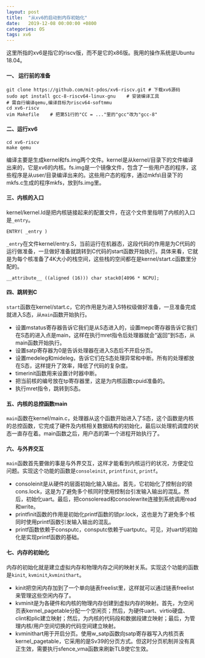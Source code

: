 ```yaml
---
layout: post
title:  "从xv6的启动到内存初始化"
date:   2019-12-08 00:00:00 +0800
categories: OS
tags: xv6
---
```


这里所指的xv6是指它的riscv版，而不是它的x86版。我用的操作系统是Ubuntu 18.04。

<!-- more -->

#### 一、 运行前的准备

```
git clone https://github.com/mit-pdos/xv6-riscv.git	# 下载xv6源码
sudo apt install gcc-8-riscv64-linux-gnu	# 安装编译工具
# 需自行编译qemu,编译目标为riscv64-softmmu
cd xv6-riscv
vim Makefile	# 把第51行的"CC = ..."里的"gcc"改为"gcc-8"
```

#### 二、运行xv6

```
cd xv6-riscv
make qemu 
```

编译主要是生成kernel和fs.img两个文件。kernel是从kernel/目录下的文件编译出来的，它是xv6的内核。fs.img是一个镜像文件，包含了一些用户态的程序，这些程序是从user/目录编译出来的。这些用户态的程序，通过mkfs\目录下的mkfs.c生成的程序mkfs，放到fs.img里。

#### 三、内核的入口

kernel/kernel.ld是把内核链接起来的配置文件，在这个文件里指明了内核的入口是`_entry`。

```
ENTRY( _entry )
```

`_entry`在文件kernel/entry.S，当前运行在机器态，这段代码的作用是为C代码的运行做准备，一旦做好准备就跳转到C代码的start函数开始执行。具体来看，它就是为每个核准备了4K大小的栈空间，这些栈的空间都在是kernel/start.c函数里分配的。

```
__attribute__ ((aligned (16))) char stack0[4096 * NCPU];
```

#### 四、跳转到C

`start`函数在kernel/start.c，它的作用是为进入S特权级做好准备，一旦准备完成就进入S态，从`main`函数开始执行。

- 设置mstatus寄存器告诉它我们是从S态进入的，设置mepc寄存器告诉它我们在S态的进入点是main，这样在执行mret指令后处理器就会“返回”到S态，从main函数开始执行。
- 设置satp寄存器为0是告诉处理器在进入S态后不开启分页。
- 设置medeleg和mideleg，告诉它们在S态处理异常和中断。所有的处理都放在S态，这样提升了效率，降低了代码的复杂度。
- timerinit函数用来设置计时器中断。
- 把当前核的编号放在tp寄存器里，这是为内核函数cpuid准备的。
- 执行mret指令，跳转到S态。

#### 五、内核的总控函数main

`main`函数在kernel/main.c，处理器从这个函数开始进入了S态，这个函数是内核的总控函数，它完成了硬件及内核相关数据结构的初始化，最后以处理机调度的状态一直存在着。main函数之后，用户态的第一个进程开始执行了。

#### 六、与外界交互

`main`函数首先要做的事是与外界交互，这样才能看到内核运行的状况，方便定位问题。实现这个功能的函数是`consoleinit`, `printfinit`, `printf`。

- consoleinit是从硬件的层面初始化输入输出。首先，它初始化了控制台的锁cons.lock，这是为了避免多个核同时使用控制台引发输入输出的混乱。然后，初始化uart。最后，把consoleread和consolewrite连接到系统调用read和write。
- printfinit函数的作用是初始化printf函数的锁pr.lock，这也是为了避免多个核同时使用printf函数引发输入输出的混乱。
- printf函数依赖于consputc，consputc依赖于uartputc。可见，对uart的初始化是实现printf函数的基础。

#### 七、内存的初始化

内存的初始化就是建立虚拟内存和物理内存之间的映射关系。实现这个功能的函数是`kinit`, `kvminit`,`kvminithart`。

- kinit把空闲内存加到了一个单向链表freelist里，这样就可以通过链表freelist来管理这些空闲内存了。
- kvminit是为各硬件和内核的物理内存创建到虚拟内存的映射。首先，为空闲页表kernel_pagetable分配一个空闲页；然后，为硬件uart、virtio硬盘、clint和plic建立映射；然后，为内核的代码段和数据段建立映射；最后，为管理内核/用户空间切换的代码空间建立映射。
- kvminithart用于开启分页。使用w_satp函数向satp寄存器写入内核页表kernel_pagetable，它采用的是Sv39的分页方式。但这时分页机制并没有真正生效，需要执行sfence_vma函数来刷新TLB使它生效。



